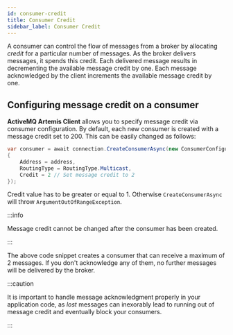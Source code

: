 ```yaml
---
id: consumer-credit
title: Consumer Credit
sidebar_label: Consumer Credit
---
```


A consumer can control the flow of messages from a broker by allocating *credit* for a particular number of messages. As the broker delivers messages, it spends this credit. Each delivered message results in decrementing the available message credit by one. Each message acknowledged by the client increments the available message credit by one.

## Configuring message credit on a consumer

**ActiveMQ Artemis Client** allows you to specify message credit via consumer configuration. By default, each new consumer is created with a message credit set to 200. This can be easily changed as follows:

```csharp
var consumer = await connection.CreateConsumerAsync(new ConsumerConfiguration
{
    Address = address,
    RoutingType = RoutingType.Multicast,
    Credit = 2 // Set message credit to 2
});
```

Credit value has to be greater or equal to 1. Otherwise `CreateConsumerAsync` will throw `ArgumentOutOfRangeException`.

:::info

Message credit cannot be changed after the consumer has been created.

:::

The above code snippet creates a consumer that can receive a maximum of 2 messages. If you don't acknowledge any of them, no further messages will be delivered by the broker.

:::caution

It is important to handle message acknowledgment properly in your application code, as *lost* messages can inexorably lead to running out of message credit and eventually block your consumers.

:::